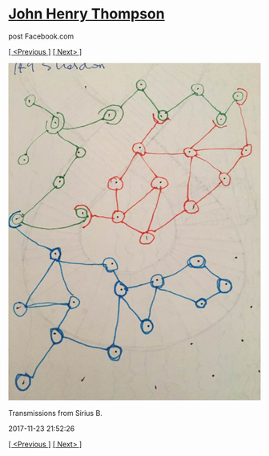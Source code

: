 # [John Henry Thompson](../README.md)
post Facebook.com

[[ <Previous ]](2017-11-29-1.md) [[ Next> ]](2017-11-23-2.md)

[![](../media/2017-11-23/Timeline-Photos-Transmissions-from-Sirius-B.jpg)](../README.md)

Transmissions from Sirius B.

2017-11-23 21:52:26

[[ <Previous ]](2017-11-29-1.md) [[ Next> ]](2017-11-23-2.md)
